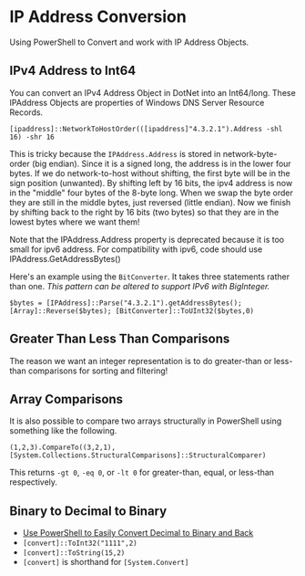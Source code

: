 # IP Address Conversion

Using PowerShell to Convert and work with IP Address Objects.

## IPv4 Address to Int64

You can convert an IPv4 Address Object in DotNet into an Int64/long. These IPAddress Objects are properties of Windows DNS Server Resource Records.

`[ipaddress]::NetworkToHostOrder(([ipaddress]"4.3.2.1").Address -shl 16) -shr 16`

This is tricky because the `IPAddress.Address` is stored in network-byte-order (big endian).
Since it is a signed long, the address is in the lower four bytes.
If we do network-to-host without shifting, the first byte will be in the sign position (unwanted).
By shifting left by 16 bits, the ipv4 address is now in the "middle" four bytes of the 8-byte long.
When we swap the byte order they are still in the middle bytes, just reversed (little endian).
Now we finish by shifting back to the right by 16 bits (two bytes) so that they are in the lowest bytes where we want them!

Note that the IPAddress.Address property is deprecated because it is too small for ipv6 address.
For compatibility with ipv6, code should use IPAddress.GetAddressBytes()

Here's an example using the `BitConverter`. It takes three statements rather than one. 
*This pattern can be altered to support IPv6 with BigInteger.*

`$bytes = [IPAddress]::Parse("4.3.2.1").getAddressBytes(); [Array]::Reverse($bytes); [BitConverter]::ToUInt32($bytes,0)`

## Greater Than Less Than Comparisons

The reason we want an integer representation is to do greater-than or less-than comparisons for sorting and filtering!

## Array Comparisons

It is also possible to compare two arrays structurally in PowerShell using something like the following.

`(1,2,3).CompareTo((3,2,1),[System.Collections.StructuralComparisons]::StructuralComparer)`

This returns `-gt 0`, `-eq 0`, or `-lt 0` for greater-than, equal, or less-than respectively.

## Binary to Decimal to Binary

* [Use PowerShell to Easily Convert Decimal to Binary and Back](https://devblogs.microsoft.com/scripting/use-powershell-to-easily-convert-decimal-to-binary-and-back/)
* `[convert]::ToInt32("1111",2)`
* `[convert]::ToString(15,2)`
* `[convert]` is shorthand for `[System.Convert]`
